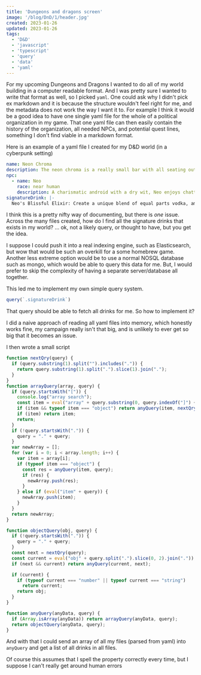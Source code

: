 ```yaml
---
title: 'Dungeons and dragons screen'
image: '/blog/DnD/1/header.jpg'
created: 2023-01-26
updated: 2023-01-26
tags:
  - 'D&D'
  - 'javascript'
  - 'typescript'
  - 'query'
  - 'data'
  - 'yaml'
---
```


For my upcoming Dungeons and Dragons I wanted to do all of my world building in a computer readable format.
And I was pretty sure I wanted to write that format as well, so I picked `yaml`.
One could ask why I didn't pick ex markdown and it is because the structure wouldn't feel right for me, and the metadata does not work the way I want it to.
For example I think it would be a good idea to have one single yaml file for the whole of a political organization in my game. 
That one yaml file can then easily contain the history of the organization, all needed NPCs, and potential quest lines, something I don't find viable in a markdown format.


Here is an example of a yaml file I created for my D&D world (in a cyberpunk setting)
```yaml
name: Neon Chroma
description: The neon chroma is a really small bar with all seating out on the road. It is dimly lit with neon signs
npc:
  - name: Neo
    race: near human
    description: A charismatic android with a dry wit, Neo enjoys chatting with patrons about the latest tech advancements.
signatureDrink: |-
  Neo's Blissful Elixir: Create a unique blend of equal parts vodka, amaretto, and blueberry flavored syrup. Pour into an ice-filled shaker and shake vigorously. Serve in a martini glass with a lime wedge garnish.
```

I think this is a pretty nifty way of documenting, but there is *one* issue.
Across the many files created, how do I find all the signature drinks that exists in my world?
... ok, not a likely query, or thought to have, but you get the idea.

I suppose I could push it into a real indexing engine, such as Elasticsearch, but wow that would be such an overkill for a some homebrew game.
Another less extreme option would be to use a normal NOSQL database such as mongo, which would be able to query this data for me. 
But, I would prefer to skip the complexity of having a separate server/database all together.

This led me to implement my own simple query system.

```js
query(`.signatureDrink`)
```

That query should be able to fetch all drinks for me.
So how to implement it?

I did a naive approach of reading all yaml files into memory, which honestly works fine, my campaign really isn't that big, and is unlikely to ever get so big that it becomes an issue.

I then wrote a small script
```typescript
function nextQry(query) {
  if (query.substring(1).split("").includes(".")) {
    return query.substring(1).split(".").slice(1).join(".");
  }
}
function arrayQuery(array, query) {
  if (query.startsWith("[")) {
    console.log("array search");
    const item = eval("array" + query.substring(0, query.indexOf("]") + 1));
    if (item && typeof item === "object") return anyQuery(item, nextQry(query));
    if (item) return item;
    return;
  }
  if (!query.startsWith(".")) {
    query = "." + query;
  }
  var newArray = [];
  for (var i = 0; i < array.length; i++) {
    var item = array[i];
    if (typeof item === "object") {
      const res = anyQuery(item, query);
      if (res) {
        newArray.push(res);
      }
    } else if (eval("item" + query)) {
      newArray.push(item);
    }
  }
  return newArray;
}

function objectQuery(obj, query) {
  if (!query.startsWith(".")) {
    query = "." + query;
  }
  const next = nextQry(query);
  const current = eval("obj" + query.split(".").slice(0, 2).join("."));
  if (next && current) return anyQuery(current, next);

  if (current) {
    if (typeof current === "number" || typeof current === "string")
      return current;
    return obj;
  }
}

function anyQuery(anyData, query) {
  if (Array.isArray(anyData)) return arrayQuery(anyData, query);
  return objectQuery(anyData, query);
}
```

And with that I could send an array of all my files (parsed from yaml) into `anyQuery` and get a list of all drinks in all files.

Of course this assumes that I spell the property correctly every time, but I suppose I can't really get around human errors